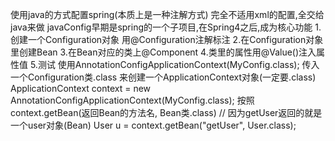 使用java的方式配置spring(本质上是一种注解方式)
完全不适用xml的配置,全交给java来做
javaConfig早期是spring的一个子项目,在Spring4之后,成为核心功能
1.创建一个Configuration对象
用@Configuration注解标注
2.在Configuration对象里创建Bean
3.在Bean对应的类上@Component
4.类里的属性用@Value()注入属性值
5.测试
使用AnnotationConfigApplicationContext(MyConfig.class);
传入一个Configuration类.class 来创建一个ApplicationContext对象(一定要.class)
ApplicationContext context = new AnnotationConfigApplicationContext(MyConfig.class);
按照context.getBean(返回Bean的方法名, Bean类.class)
// 因为getUser返回的就是一个user对象(Bean)
User u = context.getBean("getUser", User.class);

